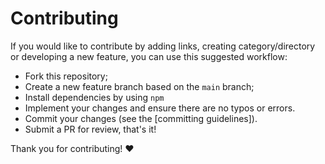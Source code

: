 # Contributing

If you would like to contribute by adding links, creating category/directory or developing a new feature,
you can use this suggested workflow:

- Fork this repository;
- Create a new feature branch based on the `main` branch;
- Install dependencies by using `npm`
- Implement your changes and ensure there are no typos or errors.
- Commit your changes (see the [committing guidelines]).
- Submit a PR for review, that's it!

Thank you for contributing! :heart: